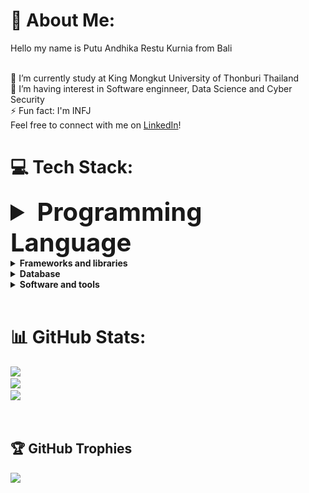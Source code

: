 # 💫 About Me:
Hello my name is Putu Andhika Restu Kurnia from Bali 

<br>🔭 I’m currently study at King Mongkut University of Thonburi Thailand<br>👯 I’m having interest in Software enginneer, Data Science and Cyber Security<br>⚡ Fun fact: I'm INFJ<br> 
Feel free to connect with me on [LinkedIn](https://www.linkedin.com/in/andhikark/)!
<br>

# 💻 Tech Stack:

<details>
  <summary style="font-size: 40px"><strong>Programming Language</strong></summary>
  <p align="left">
    </a> <img src="https://raw.githubusercontent.com/devicons/devicon/master/icons/css3/css3-original-wordmark.svg" alt="css3" width="40" height="40"/> 
    </a> <img src="https://raw.githubusercontent.com/devicons/devicon/master/icons/html5/html5-original-wordmark.svg" alt="html5" width="40" height="40"/> 
    </a> <img src="https://raw.githubusercontent.com/devicons/devicon/master/icons/javascript/javascript-original.svg" alt="javascript" width="40" height="40"/>
    </a> <img src="https://upload.wikimedia.org/wikipedia/commons/4/4c/Typescript_logo_2020.svg" alt="typescript" width="40" height="40"/>
    </a> <img src="https://raw.githubusercontent.com/devicons/devicon/master/icons/cplusplus/cplusplus-original.svg" alt="cplusplus" width="40" height="40"/> 
    </a> <img src="https://raw.githubusercontent.com/devicons/devicon/master/icons/java/java-original.svg" alt="java" width="40" height="40"/>
    </a> <img src="https://raw.githubusercontent.com/devicons/devicon/master/icons/mysql/mysql-original-wordmark.svg" alt="mysql" width="40" height="40"/> 
    </a> <img src="https://raw.githubusercontent.com/devicons/devicon/master/icons/python/python-original.svg" alt="python" width="40" height="40"/> 
  
  </p>
</details>

<details>
  <summary><strong>Frameworks and libraries</strong></summary>
  <p align="left">
    </a> <img src="https://cdn.jsdelivr.net/gh/devicons/devicon/icons/react/react-original.svg" alt="react" width="40" height="40"/> 
    </a> <img src="https://cdn.jsdelivr.net/gh/devicons/devicon/icons/nodejs/nodejs-original.svg" alt="node" width="40" height="40"/> 
    </a> <img src="https://cdn.jsdelivr.net/gh/devicons/devicon/icons/express/express-original.svg" alt="express" width="40" height="40"/> 

  </p>
</details>

<details>
  <summary><strong>Database</strong></summary>
  <p align="left">
    </a> <img src="https://www.vectorlogo.zone/logos/mariadb/mariadb-icon.svg" alt="mariadb" width="40" height="40"/> 
    </a> <img src="https://cdn.jsdelivr.net/gh/devicons/devicon/icons/mongodb/mongodb-original.svg" alt="mongodb" width="40" height="40"/> 
  </p>
</details>

<details>
  <summary><strong>Software and tools </strong></summary>
  <p align="left">
    </a> <img src="https://cdn.jsdelivr.net/gh/devicons/devicon/icons/vscode/vscode-original.svg" alt="vscode" width="40" height="40"/>
    </a> <img src="https://www.vectorlogo.zone/logos/git-scm/git-scm-icon.svg" alt="git" width="40" height="40"/>
    </a> <img src="https://github.githubassets.com/images/modules/logos_page/GitHub-Mark.png" alt="github" width="40" height="40"/>
    </a> <img src="https://www.vectorlogo.zone/logos/getpostman/getpostman-icon.svg" alt="postman" width="40" height="40"/>
  </p>
</details>

<br>

# 📊 GitHub Stats:
![](https://github-readme-stats.vercel.app/api?username=andhikark&theme=tokyonight&hide_border=false&include_all_commits=true&count_private=false&PAT_1)<br/>
![](https://github-readme-streak-stats.herokuapp.com/?user=andhikark&theme=tokyonight&hide_border=false)<br/>
![](https://github-readme-stats.vercel.app/api/top-langs/?username=andhikark&theme=tokyonight&hide_border=false&include_all_commits=true&count_private=false&layout=compact)

<br>

## 🏆 GitHub Trophies
![](https://github-profile-trophy.vercel.app/?username=andhikark&theme=monokai&no-frame=false&no-bg=false&margin-w=4)

